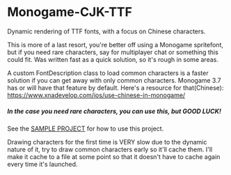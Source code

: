# Monogame-CJK-TTF
Dynamic rendering of TTF fonts, with a focus on Chinese characters.


This is more of a last resort, you're better off using a Monogame spritefont, but if you need rare characters, say for multiplayer chat or something this could fit.
Was written fast as a quick solution, so it's rough in some areas.

A custom FontDescription class to load common characters is a faster solution if you can get away with only common characters.
Monogame 3.7 has or will have that feature by default.
Here's a resource for that(Chinese): https://www.xnadevelop.com/ios/use-chinese-in-monogame/

##### In the case you need rare characters, you can use this, but GOOD LUCK!

See the [SAMPLE PROJECT](/Sample/Game.Desktop/Game.cs) for how to use this project.

Drawing characters for the first time is VERY slow due to the dynamic nature of it, try to draw common characters early so it'll cache them. I'll make it cache to a file at some point so that it doesn't have to cache again every time it's launched.
